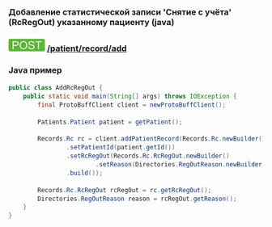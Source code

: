 ### Добавление статистической записи 'Снятие с учёта' (RcRegOut) указанному пациенту (java)

### ![POST](../../../../../../img/post.png) [/patient/record/add](../../index.md)

### Java пример

```java
public class AddRcRegOut {
    public static void main(String[] args) throws IOException {
        final ProtoBuffClient client = newProtoBuffClient();

        Patients.Patient patient = getPatient();

        Records.Rc rc = client.addPatientRecord(Records.Rc.newBuilder()
                .setPatientId(patient.getId())
                .setRcRegOut(Records.Rc.RcRegOut.newBuilder()
                        .setReason(Directories.RegOutReason.newBuilder().setCode("NONE")))
                .build());

        Records.Rc.RcRegOut rcRegOut = rc.getRcRegOut();
        Directories.RegOutReason reason = rcRegOut.getReason();
    }
}
```
